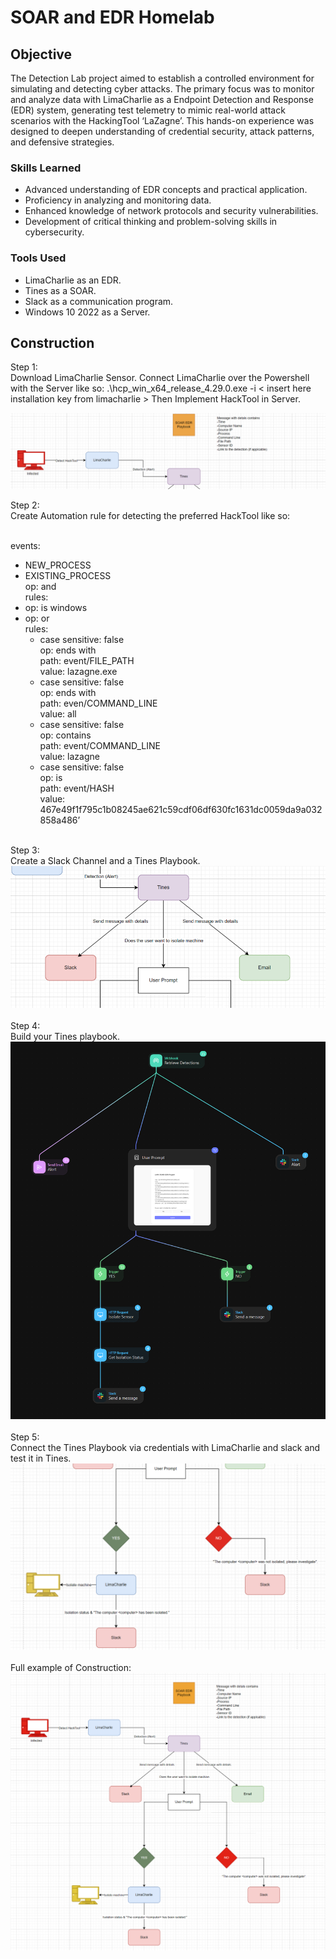 # SOAR and EDR Homelab


## Objective

The Detection Lab project aimed to establish a controlled environment for simulating and detecting cyber attacks. The primary focus was to monitor and analyze data with LimaCharlie as a Endpoint Detection and Response (EDR) system, generating test telemetry to mimic real-world attack scenarios with the HackingTool ‘LaZagne’. This hands-on experience was designed to deepen understanding of credential security, attack patterns, and defensive strategies.

### Skills Learned

- Advanced understanding of EDR concepts and practical application.
- Proficiency in analyzing and monitoring data.
- Enhanced knowledge of network protocols and security vulnerabilities.
- Development of critical thinking and problem-solving skills in cybersecurity.

### Tools Used

- LimaCharlie as an EDR.
- Tines as a SOAR.
- Slack as a communication program.
- Windows 10 2022 as a Server.

## Construction

Step 1:
</br>Download LimaCharlie Sensor. Connect LimaCharlie over the Powershell with the Server like so:
.\hcp_win_x64_release_4.29.0.exe -i < insert here installation key from limacharlie >
Then Implement HackTool in Server.
<div>
  <img src="/soar_edr_automatedlab/img/construction/step_one.png" alt="First Step">
</div>

Step 2:
</br>Create Automation rule for detecting the preferred HackTool like so:

</br>events:
  - NEW_PROCESS
  - EXISTING_PROCESS
</br>op: and
</br>rules:
  - op: is windows
  - op: or
    </br>rules:
      - case sensitive: false
        </br>op: ends with
        </br>path: event/FILE_PATH
        </br>value: lazagne.exe
      - case sensitive: false
        </br>op: ends with
        </br>path: even/COMMAND_LINE
        </br>value: all
      - case sensitive: false
        </br>op: contains
        </br>path: event/COMMAND_LINE
        </br>value: lazagne
      - case sensitive: false
        </br>op: is
        </br>path: event/HASH
        </br>value: 467e49f1f795c1b08245ae621c59cdf06df630fc1631dc0059da9a032858a486’
</br>
Step 3: 
</br>Create a Slack Channel and a Tines Playbook.
<div>
  <img src="/soar_edr_automatedlab/img/construction/step_two.png" alt="Second Step">
</div>
</br>
Step 4:
</br>Build your Tines playbook.
<div>
  <img src="/soar_edr_automatedlab/img/tines_playbook/SOAR_EDR_playbook.png" alt="Playbook">
</div>
</br>
Step 5:
</br>Connect the Tines Playbook via credentials with LimaCharlie and slack and test it in Tines.
<div>
  <img src="/soar_edr_automatedlab/img/construction/step_three.png" alt="Third Step">
</div>
</br> 
Full example of Construction:
<div>
  <img src="/soar_edr_automatedlab/img/construction/soar_edr.png" alt="Full Example">
</div>
